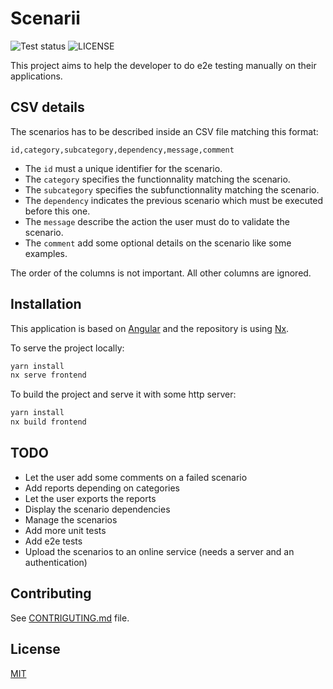 # Scenarii

![Test status](https://github.com/vtabary/scenarii/workflows/Test/badge.svg)
![LICENSE](https://img.shields.io/github/license/vtabary/scenarii)

This project aims to help the developer to do e2e testing manually on their applications.

## CSV details

The scenarios has to be described inside an CSV file matching this format:

```csv
id,category,subcategory,dependency,message,comment
```

- The `id` must a unique identifier for the scenario.
- The `category` specifies the functionnality matching the scenario.
- The `subcategory` specifies the subfunctionnality matching the scenario.
- The `dependency` indicates the previous scenario which must be executed before this one.
- The `message` describe the action the user must do to validate the scenario.
- The `comment` add some optional details on the scenario like some examples.

The order of the columns is not important. All other columns are ignored.

## Installation

This application is based on [Angular](https://angular.io) and the repository is using [Nx](https://nx.dev/).

To serve the project locally:

```bash
yarn install
nx serve frontend
```

To build the project and serve it with some http server:

```bash
yarn install
nx build frontend
```

## TODO

- Let the user add some comments on a failed scenario
- Add reports depending on categories
- Let the user exports the reports
- Display the scenario dependencies
- Manage the scenarios
- Add more unit tests
- Add e2e tests
- Upload the scenarios to an online service (needs a server and an authentication)

## Contributing

See [CONTRIGUTING.md](./CONTRIGUTING.md) file.

## License

[MIT](./LICENSE)
